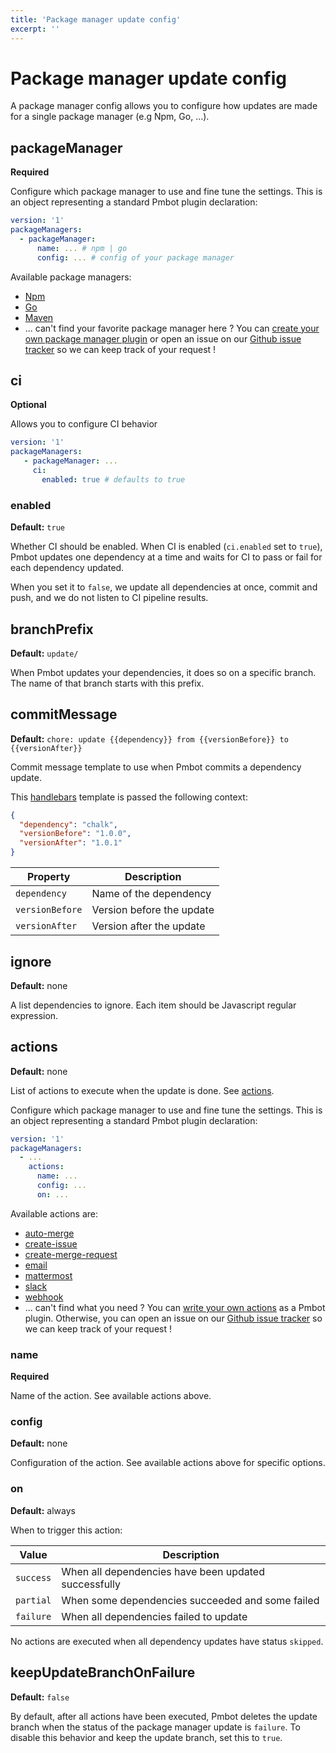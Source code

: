 ```yaml
---
title: 'Package manager update config'
excerpt: ''
---
```


# Package manager update config

A package manager config allows you to configure how updates are made for a single package manager (e.g Npm, Go, ...).

<div class="table-of-content"></div>

## packageManager

**Required**

Configure which package manager to use and fine tune the settings. This is an object representing a standard Pmbot plugin declaration:

<div class="code-group" data-props='{ "lineNumbers": ["true"] }'>

```yaml
version: '1'
packageManagers:
  - packageManager:
      name: ... # npm | go
      config: ... # config of your package manager
```

</div>

Available package managers:

- [Npm](/package-managers/npm)
- [Go](/package-managers/go)
- [Maven](/package-managers/maven)
- ... can't find your favorite package manager here ? You can [create your own package manager plugin](#plugins/custom-plugin) or open an issue on our [Github issue tracker](https://github.com/pmbot-io/issues/issues) so we can keep track of your request !

## ci

**Optional**

Allows you to configure CI behavior

<div class="code-group" data-props='{ "lineNumbers": ["true"] }'>

```yaml
version: '1'
packageManagers:
   - packageManager: ...
     ci:
       enabled: true # defaults to true
```

</div>

### enabled

**Default:** `true`

Whether CI should be enabled. When CI is enabled (`ci.enabled` set to `true`), Pmbot updates one dependency at a time and waits for CI to pass or fail for each dependency updated.

When you set it to `false`, we update all dependencies at once, commit and push, and we do not listen to CI pipeline results.


## branchPrefix

**Default:** `update/`

When Pmbot updates your dependencies, it does so on a specific branch. The name of that branch starts with this prefix.

## commitMessage

**Default:** `chore: update {{dependency}} from {{versionBefore}} to {{versionAfter}}`

Commit message template to use when Pmbot commits a dependency update.

This [handlebars](https://handlebarsjs.com/guide/#what-is-handlebars) template is passed the following context:

<div class="code-group" data-props='{ "lineNumbers": ["true"] }'>

```json
{
  "dependency": "chalk",
  "versionBefore": "1.0.0",
  "versionAfter": "1.0.1"
}
```

</div>

| Property        | Description               |
| --------------- | ------------------------- |
| `dependency`    | Name of the dependency    |
| `versionBefore` | Version before the update |
| `versionAfter`  | Version after the update  |

## ignore

**Default:** none

A list dependencies to ignore. Each item should be Javascript regular expression.

## actions

**Default:** none

List of actions to execute when the update is done. See [actions](/actions).

Configure which package manager to use and fine tune the settings. This is an object representing a standard Pmbot plugin declaration:

<div class="code-group" data-props='{ "lineNumbers": ["true"] }'>

```yaml
version: '1'
packageManagers:
  - ...
    actions:
      name: ...
      config: ...
      on: ...
```

</div>

Available actions are:

- [auto-merge](/actions/auto-merge)
- [create-issue](/actions/create-issue)
- [create-merge-request](/actions/create-merge-request)
- [email](/actions/email)
- [mattermost](/actions/mattermost)
- [slack](/actions/slack)
- [webhook](/actions/webhook)
- ... can't find what you need ? You can [write your own actions](#plugins/custom) as a Pmbot plugin. Otherwise, you can open an issue on our [Github issue tracker](https://github.com/pmbot-io/issues/issues) so we can keep track of your request !

### name

**Required**

Name of the action. See available actions above.

### config

**Default:** none

Configuration of the action. See available actions above for specific options.

### on

**Default:** always

When to trigger this action:

| Value     | Description                                          |
| --------- | ---------------------------------------------------- |
| `success` | When all dependencies have been updated successfully |
| `partial` | When some dependencies succeeded and some failed     |
| `failure` | When all dependencies failed to update               |

<div class="blockquote" data-props='{ "mod": "warning" }'>

No actions are executed when all dependency updates have status `skipped`.

</div>

## keepUpdateBranchOnFailure

**Default:** `false`

By default, after all actions have been executed, Pmbot deletes the update branch when the status of the package manager update is `failure`. To disable this behavior and keep the update branch, set this to `true`.
